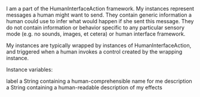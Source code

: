 I am a part of the HumanInterfaceAction framework.  My instances represent messages a human might want to send.   They contain generic information a human could use to infer what would happen if she sent this message.  They do not contain information or behavior specific to any particular sensory mode (e.g. no sounds, images, et cetera) or human interface framework.

My instances are typically wrapped by instances of HumanInterfaceAction, and triggered when a human invokes a control created by the wrapping instance.

Instance variables:

label			a String containing a human-comprehensible name for me
description	a String containing a human-readable description of my effects
